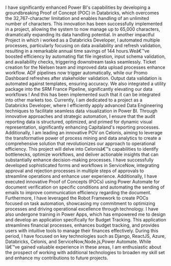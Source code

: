 I have significantly enhanced Power BI's capabilities by developing a groundbreaking Proof of Concept
(POC) in Databricks, which overcomes the 32,767-character limitation and enables handling of an
unlimited number of characters. This innovation has been successfully implemented in a project,
allowing the system to now manage up to 65,000 characters, dramatically expanding its data handling
potential.
In another impactful Project in which i worked as a Databricks Developer, I automated multiple
processes, particularly focusing on data availability and refresh validation, resulting in a remarkable
annual time savings of 144 hours.Weâ€™ve boosted efficiency by automating flat file ingestion, input
schema validation, and availability checks, triggering downstream tasks seamlessly. Ticket creation for
the Nielsen team and improved data upload processes enhance workflow. ADF pipelines now trigger
automatically, while our Promo Dashboard refreshes after stakeholder validation. Output data validation
is automated against templates, ensuring accuracy. We also integrated a utility package into the SRM
France Pipeline, significantly elevating our data workflows ! And this has been implemented such that it
can be integrated into other markets too.
Currently, I am dedicated to a project as a Databricks Developer, where I efficiently apply advanced Data
Engineering techniques to facilitate seamless data visualization in Power BI. Through innovative
approaches and strategic automation, I ensure that the audit reporting data is structured, optimized, and
primed for dynamic visual representation, significantly enhancing Capitaland's reporting processes.
Additionally, I am leading an innovative POV on Celonis, aiming to leverage the transformative power of
process mining and data analytics to create a comprehensive solution that revolutionizes our approach
to operational efficiency. This project will delve into Celonisâ€™s capabilities to identify bottlenecks,
optimize workflows, and deliver actionable insights that can substantially enhance decision-making processes.
I have successfully developed sophisticated forms and workflows in ServiceNow, integrating approval
and rejection processes in multiple steps of approvals to streamline operations and enhance user
experience. Additionally, I have executed innovative Proof of Concepts (POCs) using Power Automate for
document verification on specific conditions and automating the sending of emails to improve
communication efficiency regarding the document. Furthermore, I have leveraged the Robot Framework
to create POCs focused on task automation, showcasing my commitment to optimizing processes and
driving operational excellence through technology.
I have also undergone training in Power Apps, which has empowered me to design and develop an
application specifically for Budget Tracking. This application streamlines financial processes, enhances
budget tracking, and provides users with intuitive tools to manage their finances effectively.
During this period, I have focused on key technologies such as Django, ReactJS, Azure, Databricks,
Celonis, and ServiceNow,Node.js,Power Automate. While Iâ€™ve gained valuable experience in these
areas, I am enthusiastic about the prospect of working with additional technologies to broaden my skill
set and enhance my contributions to future projects.
